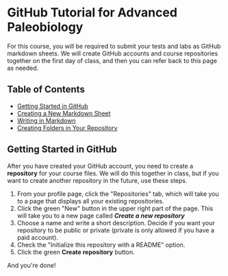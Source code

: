 # GitHub Tutorial for Advanced Paleobiology

For this course, you will be required to submit your tests and labs as GitHub markdown sheets. We will create GitHub accounts and course repositories together on the first day of class, and then you can refer back to this page as needed.

## Table of Contents
+ [Getting Started in GitHub](#getting-started-in-github)
+ [Creating a New Markdown Sheet](#creating-a-new-markdown-sheet)
+ [Writing in Markdown](#writing-in-markdown)
+ [Creating Folders in Your Repository](#creating-folders-in-your-repository)

## Getting Started in GitHub

After you have created your GitHub account, you need to create a **repository** for your course files. We will do this together in class, but if you want to create another repository in the future, use these steps.

1. From your profile page, click the "Repositories" tab, which will take you to a page that displays all your existing repositories.
2. Click the green "New" button in the upper right part of the page. This will take you to a new page called ***Create a new repository***
3. Choose a name and write a short description. Decide if you want your repository to be public or private (private is only allowed if you have a paid account).
4. Check the "Initialize this repository with a README" option.
5. Click the green **Create repository** button.

And you're done!
